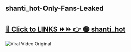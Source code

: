 
 ## shanti_hot-Only-Fans-Leaked

# <h2><a href="https://clipsfans.com/shanti_hot&ref=git">🔗 Click to LINKS ⏩⏩ 👉 🟢 shanti_hot </a></h2>

<a href="https://clipsfans.com/shanti_hot&ref=git" rel="nofollow" data-target="animated-image.originalLink"><img src="https://i.ibb.co.com/xMMVF88/686577567.gif" alt="Viral Video Original" style="max-width: 100%; display: inline-block;" data-target="animated-image.originalImage"></a>
